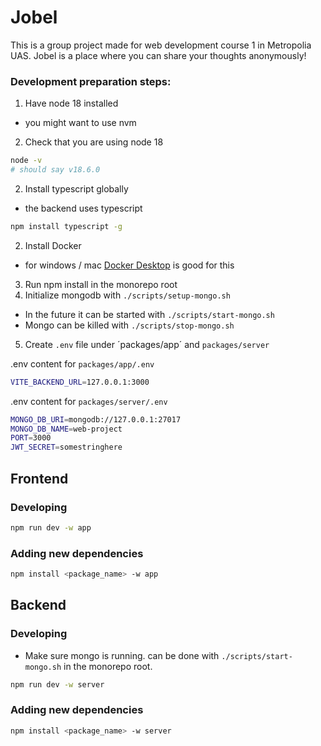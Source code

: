 # Jobel

This is a group project made for web development course 1 in Metropolia UAS. Jobel is a place where you can share your thoughts anonymously!

### Development preparation steps:

1. Have node 18 installed

- you might want to use nvm

2. Check that you are using node 18

```sh
node -v
# should say v18.6.0
```

2. Install typescript globally

- the backend uses typescript

```sh
npm install typescript -g
```

2. Install Docker

- for windows / mac [Docker Desktop](https://www.docker.com/products/docker-desktop/) is good for this

3. Run npm install in the monorepo root
4. Initialize mongodb with `./scripts/setup-mongo.sh`

- In the future it can be started with `./scripts/start-mongo.sh`
- Mongo can be killed with `./scripts/stop-mongo.sh`

5. Create `.env` file under ´packages/app´ and `packages/server`

.env content for `packages/app/.env`

```sh
VITE_BACKEND_URL=127.0.0.1:3000
```

.env content for `packages/server/.env`

```sh
MONGO_DB_URI=mongodb://127.0.0.1:27017
MONGO_DB_NAME=web-project
PORT=3000
JWT_SECRET=somestringhere
```

## Frontend

### Developing

```sh
npm run dev -w app
```

### Adding new dependencies

```sh
npm install <package_name> -w app
```

## Backend

### Developing

- Make sure mongo is running. can be done with
  `./scripts/start-mongo.sh` in the monorepo root.

```sh
npm run dev -w server
```

### Adding new dependencies

```sh
npm install <package_name> -w server
```

